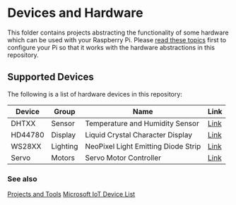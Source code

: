 ﻿# Devices and Hardware

This folder contains projects abstracting the functionality of some hardware which can be used with your Raspberry Pi. Please [read these topics](/Help/README.md) first to configure your Pi so that it works with the hardware abstractions in this repository.

## Supported Devices

The following is a list of hardware devices in this repository:

| Device | Group  | Name | Link |  
| ------ | ------ | ---- | ---- |
| DHTXX  | Sensor | Temperature and Humidity Sensor | [Link](/Codebot.Raspberry.Device/Dhtxx/README.md) |
| HD44780  | Display | Liquid Crystal Character Display | [Link](/Codebot.Raspberry.Device/Hd44780/README.md) |
| WS28XX  | Lighting | NeoPixel Light Emitting Diode Strip | [Link](/Codebot.Raspberry.Device/Ws28xx/README.md) |
| Servo  | Motors | Servo Motor Controller | [Link](/Codebot.Raspberry.Device/Servo/README.md) |


### See also

[Projects and Tools](/Codebot.Raspberry.Device/README.md)
[Microsoft IoT Device List](https://docs.microsoft.com/en-us/dotnet/api/?view=iot-dotnet-1.3)
